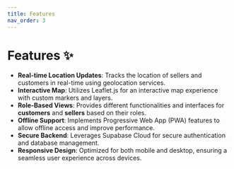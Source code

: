 ```yaml
---
title: Features
nav_order: 3
---
```


# **Features ✨**

- **Real-time Location Updates**: Tracks the location of sellers and customers in real-time using geolocation services.
- **Interactive Map**: Utilizes Leaflet.js for an interactive map experience with custom markers and layers.
- **Role-Based Views**: Provides different functionalities and interfaces for **customers** and **sellers** based on their roles.
- **Offline Support**: Implements Progressive Web App (PWA) features to allow offline access and improve performance.
- **Secure Backend**: Leverages Supabase Cloud for secure authentication and database management.
- **Responsive Design**: Optimized for both mobile and desktop, ensuring a seamless user experience across devices.
